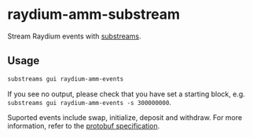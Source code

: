 # raydium-amm-substream
Stream Raydium events with [substreams](https://substreams.streamingfast.io).

## Usage
```bash
substreams gui raydium-amm-events
```
If you see no output, please check that you have set a starting block, e.g. `substreams gui raydium-amm-events -s 300000000`.

Suported events include swap, initialize, deposit and withdraw. For more information, refer to the [protobuf specification](proto/raydium.proto).
